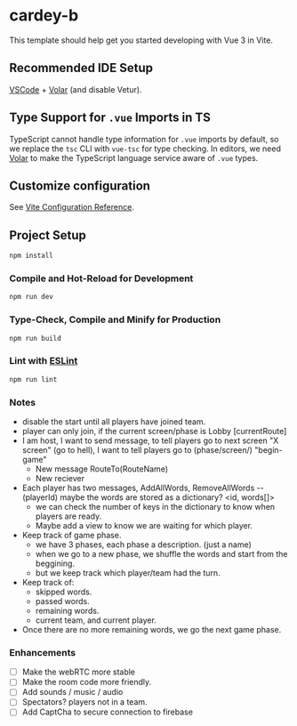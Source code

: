# cardey-b

This template should help get you started developing with Vue 3 in Vite.

## Recommended IDE Setup

[VSCode](https://code.visualstudio.com/) + [Volar](https://marketplace.visualstudio.com/items?itemName=Vue.volar) (and disable Vetur).

## Type Support for `.vue` Imports in TS

TypeScript cannot handle type information for `.vue` imports by default, so we replace the `tsc` CLI with `vue-tsc` for type checking. In editors, we need [Volar](https://marketplace.visualstudio.com/items?itemName=Vue.volar) to make the TypeScript language service aware of `.vue` types.

## Customize configuration

See [Vite Configuration Reference](https://vitejs.dev/config/).

## Project Setup

```sh
npm install
```

### Compile and Hot-Reload for Development

```sh
npm run dev
```

### Type-Check, Compile and Minify for Production

```sh
npm run build
```

### Lint with [ESLint](https://eslint.org/)

```sh
npm run lint
```

### Notes

-   disable the start until all players have joined team.
-   player can only join, if the current screen/phase is Lobby [currentRoute]
-   I am host, I want to send message, to tell players go to next screen "X screen" (go to hell), I want to tell players go to (phase/screen/) "begin-game"
    -   New message RouteTo(RouteName)
    -   New reciever
-   Each player has two messages, AddAllWords, RemoveAllWords -- (playerId) maybe the words are stored as a dictionary? <id, words[]>
    -   we can check the number of keys in the dictionary to know when players are ready.
    -   Maybe add a view to know we are waiting for which player.
-   Keep track of game phase.
    -   we have 3 phases, each phase a description. (just a name)
    -   when we go to a new phase, we shuffle the words and start from the beggining.
    -   but we keep track which player/team had the turn.
-   Keep track of:
    -   skipped words.
    -   passed words.
    -   remaining words.
    -   current team, and current player.
-   Once there are no more remaining words, we go the next game phase.

### Enhancements

-   [ ] Make the webRTC more stable
-   [ ] Make the room code more friendly.
-   [ ] Add sounds / music / audio
-   [ ] Spectators? players not in a team.
-   [ ] Add CaptCha to secure connection to firebase
